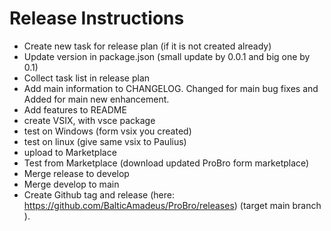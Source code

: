 # Release Instructions

- Create new task for release plan (if it is not created already)
- Update version in package.json (small update by 0.0.1 and big one by 0.1)
- Collect task list in release plan
- Add main information to CHANGELOG. Changed for main bug fixes and Added for main new enhancement.
- Add features to README
- create VSIX, with vsce package
- test on Windows (form vsix you created)
- test on linux (give same vsix to Paulius)
- upload to Marketplace
- Test from Marketplace (download updated ProBro form marketplace)
- Merge release to develop
- Merge develop to main
- Create Github tag and release (here: https://github.com/BalticAmadeus/ProBro/releases) (target main branch ).
